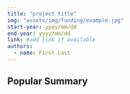 ```yaml
---
title: "project title"
img: "assets/img/funding/example.jpg"
start-year: yyyy/mm/dd
end-year: yyyy/mm/dd
link: #add link if available
authors:
  - name: First Last
---
```


## Popular Summary

